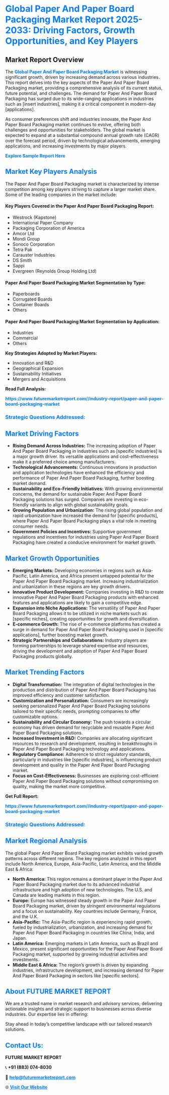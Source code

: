 <h1 style="color: #007BFF;">Global Paper And Paper Board Packaging Market Report 2025-2033: Driving Factors, Growth Opportunities, and Key Players</h1>

<section id="overview">
<h2>Market Report Overview</h2>
<p>The <a href="https://www.futuremarketreport.com//industry-report/paper-and-paper-board-packaging-market" style="color: #007BFF; text-decoration: none;"><strong>Global Paper And Paper Board Packaging Market</strong></a> is witnessing significant growth, driven by increasing demand across various industries. This report delves into the key aspects of the Paper And Paper Board Packaging market, providing a comprehensive analysis of its current status, future potential, and challenges. The demand for Paper And Paper Board Packaging has surged due to its wide-ranging applications in industries such as [insert industries], making it a critical component in modern-day [applications].</p>
<p>As consumer preferences shift and industries innovate, the Paper And Paper Board Packaging market continues to evolve, offering both challenges and opportunities for stakeholders. The global market is expected to expand at a substantial compound annual growth rate (CAGR) over the forecast period, driven by technological advancements, emerging applications, and increasing investments by major players.</p>
</section>

<section id="overview">
<p><a href="https://www.futuremarketreport.com//request-sample/reportId=56253" style="color: #007BFF; text-decoration: none;"><strong>Explore Sample Report Here</strong></a></p>
</section>

<section id="key-players">
<h2 style="color: #007BFF;">Market Key Players Analysis</h2>
<p>The Paper And Paper Board Packaging market is characterized by intense competition among key players striving to capture a larger market share. Some of the leading companies in the market include:</p>
<h4>Key Players Covered in the Paper And Paper Board Packaging Report:</h4>
<ul><li>Westrock (Kapstone)</li><li>International Paper Company</li><li>Packaging Corporation of America</li><li>Amcor Ltd</li><li>Mondi Group</li><li>Sonoco Corporation</li><li>Tetra Pak</li><li>Carauster Industries</li><li>DS Smith</li><li>Sappi</li><li>Evergreen (Reynolds Group Holding Ltd)</li></ul>
<h4>Paper And Paper Board Packaging Market Segmentation by Type:</h4>
<ul><li>Paperboards</li><li>Corrugated Boards</li><li>Container Boards</li><li>Others</li></ul>

<h4>Paper And Paper Board Packaging Market Segmentation by Application:</h4>
<ul><li>Industries</li><li>Commercial</li><li>Others</li></ul>
<p><strong>Key Strategies Adopted by Market Players:</strong></p>
<ul>
<li>Innovation and R&D</li>
<li>Geographical Expansion</li>
<li>Sustainability Initiatives</li>
<li>Mergers and Acquisitions</li>
</ul>
</section>

<section>
<p><strong>Read Full Analysis: </strong></p><a href="https://www.futuremarketreport.com//industry-report/paper-and-paper-board-packaging-market" style="color: #007BFF; text-decoration: none;"><strong>https://www.futuremarketreport.com//industry-report/paper-and-paper-board-packaging-market</strong></a>
<h3 style="color: #007BFF;">Strategic Questions Addressed:</h3>
</section>

<section id="driving-factors">
<h2 style="color: #007BFF;">Market Driving Factors</h2>
<ul>
<li><strong>Rising Demand Across Industries:</strong> The increasing adoption of Paper And Paper Board Packaging in industries such as [specific industries] is a major growth driver. Its versatile applications and cost-effectiveness make it a preferred choice among manufacturers.</li>
<li><strong>Technological Advancements:</strong> Continuous innovations in production and application technologies have enhanced the efficiency and performance of Paper And Paper Board Packaging, further boosting market demand.</li>
<li><strong>Sustainability and Eco-Friendly Initiatives:</strong> With growing environmental concerns, the demand for sustainable Paper And Paper Board Packaging solutions has surged. Companies are investing in eco-friendly variants to align with global sustainability goals.</li>
<li><strong>Growing Population and Urbanization:</strong> The rising global population and rapid urbanization have increased the demand for [specific products], where Paper And Paper Board Packaging plays a vital role in meeting consumer needs.</li>
<li><strong>Government Policies and Incentives:</strong> Supportive government regulations and incentives for industries using Paper And Paper Board Packaging have created a conducive environment for market growth.</li>
</ul>
</section>

<section id="growth-opportunities">
<h2 style="color: #007BFF;">Market Growth Opportunities</h2>
<ul>
<li><strong>Emerging Markets:</strong> Developing economies in regions such as Asia-Pacific, Latin America, and Africa present untapped potential for the Paper And Paper Board Packaging market. Increasing industrialization and urbanization in these regions are key growth drivers.</li>
<li><strong>Innovative Product Development:</strong> Companies investing in R&D to create innovative Paper And Paper Board Packaging products with enhanced features and applications are likely to gain a competitive edge.</li>
<li><strong>Expansion into Niche Applications:</strong> The versatility of Paper And Paper Board Packaging allows it to be utilized in niche markets such as [specific niches], creating opportunities for growth and diversification.</li>
<li><strong>E-commerce Growth:</strong> The rise of e-commerce platforms has created a surge in demand for Paper And Paper Board Packaging used in [specific applications], further boosting market growth.</li>
<li><strong>Strategic Partnerships and Collaborations:</strong> Industry players are forming partnerships to leverage shared expertise and resources, driving the development and adoption of Paper And Paper Board Packaging products globally.</li>
</ul>
</section>

<section id="trending-factors">
<h2 style="color: #007BFF;">Market Trending Factors</h2>
<ul>
<li><strong>Digital Transformation:</strong> The integration of digital technologies in the production and distribution of Paper And Paper Board Packaging has improved efficiency and customer satisfaction.</li>
<li><strong>Customization and Personalization:</strong> Consumers are increasingly seeking personalized Paper And Paper Board Packaging solutions tailored to their specific needs, prompting companies to offer customizable options.</li>
<li><strong>Sustainability and Circular Economy:</strong> The push towards a circular economy has driven demand for recyclable and reusable Paper And Paper Board Packaging solutions.</li>
<li><strong>Increased Investment in R&D:</strong> Companies are allocating significant resources to research and development, resulting in breakthroughs in Paper And Paper Board Packaging technology and applications.</li>
<li><strong>Regulatory Compliance:</strong> Adherence to strict regulatory standards, particularly in industries like [specific industries], is influencing product development and quality in the Paper And Paper Board Packaging market.</li>
<li><strong>Focus on Cost-Effectiveness:</strong> Businesses are exploring cost-efficient Paper And Paper Board Packaging solutions without compromising on quality, making the market more competitive.</li>
</ul>
</section>

<section>
<p><strong>Get Full Report: </strong></p><a href="https://www.futuremarketreport.com//industry-report/paper-and-paper-board-packaging-market" style="color: #007BFF; text-decoration: none;"><strong>https://www.futuremarketreport.com//industry-report/paper-and-paper-board-packaging-market</strong></a>
<h3 style="color: #007BFF;">Strategic Questions Addressed:</h3>
</section>


<section id="regional-analysis">
<h2 style="color: #007BFF;">Market Regional Analysis</h2>
<p>The global Paper And Paper Board Packaging market exhibits varied growth patterns across different regions. The key regions analyzed in this report include North America, Europe, Asia-Pacific, Latin America, and the Middle East & Africa:</p>
<ul>
<li><strong>North America:</strong> This region remains a dominant player in the Paper And Paper Board Packaging market due to its advanced industrial infrastructure and high adoption of new technologies. The U.S. and Canada are leading markets in this region.</li>
<li><strong>Europe:</strong> Europe has witnessed steady growth in the Paper And Paper Board Packaging market, driven by stringent environmental regulations and a focus on sustainability. Key countries include Germany, France, and the U.K.</li>
<li><strong>Asia-Pacific:</strong> The Asia-Pacific region is experiencing rapid growth, fueled by industrialization, urbanization, and increasing demand for Paper And Paper Board Packaging in countries like China, India, and Japan.</li>
<li><strong>Latin America:</strong> Emerging markets in Latin America, such as Brazil and Mexico, present significant opportunities for the Paper And Paper Board Packaging market, supported by growing industrial activities and investments.</li>
<li><strong>Middle East & Africa:</strong> The region’s growth is driven by expanding industries, infrastructure development, and increasing demand for Paper And Paper Board Packaging in sectors like [specific sectors].</li>
</ul>
</section>

<footer>
<h2 style="color: #007BFF;">About FUTURE MARKET REPORT</h2>
<p>We are a trusted name in market research and advisory services, delivering actionable insights and strategic support to businesses across diverse industries. Our expertise lies in offering:</p>

<p>Stay ahead in today’s competitive landscape with our tailored research solutions.</p>

<h2 style="color: #007BFF;">Contact Us:</h2>
<p><strong>FUTURE MARKET REPORT</strong></p>
<p>📞 <strong>+91 (883) 074-8030</strong></p>
<p>📧 <strong><a href="mailto:help@futuremarketreport.com" style="color: #007BFF;">help@futuremarketreport.com</a></strong></p>
<p>🌐 <strong><a href="https://www.futuremarketreport.com/" style="color: #007BFF;">Visit Our Website</a></strong></p>
</footer>